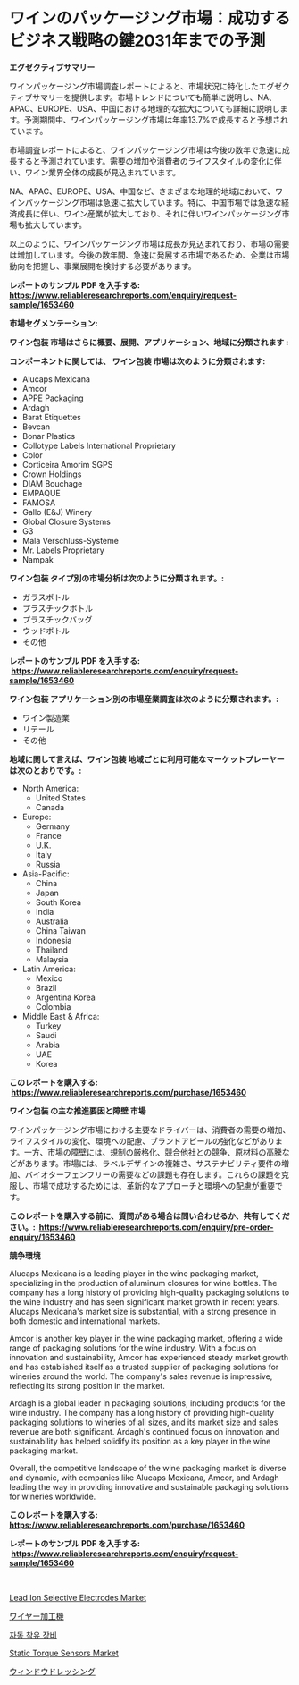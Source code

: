 <p><h1>ワインのパッケージング市場：成功するビジネス戦略の鍵2031年までの予測</h1></p><p><strong>エグゼクティブサマリー</strong></p>
<p><p>ワインパッケージング市場調査レポートによると、市場状況に特化したエグゼクティブサマリーを提供します。市場トレンドについても簡単に説明し、NA、APAC、EUROPE、USA、中国における地理的な拡大についても詳細に説明します。予測期間中、ワインパッケージング市場は年率13.7%で成長すると予想されています。</p><p>市場調査レポートによると、ワインパッケージング市場は今後の数年で急速に成長すると予測されています。需要の増加や消費者のライフスタイルの変化に伴い、ワイン業界全体の成長が見込まれています。</p><p>NA、APAC、EUROPE、USA、中国など、さまざまな地理的地域において、ワインパッケージング市場は急速に拡大しています。特に、中国市場では急速な経済成長に伴い、ワイン産業が拡大しており、それに伴いワインパッケージング市場も拡大しています。</p><p>以上のように、ワインパッケージング市場は成長が見込まれており、市場の需要は増加しています。今後の数年間、急速に発展する市場であるため、企業は市場動向を把握し、事業展開を検討する必要があります。</p></p>
<p><strong>レポートのサンプル PDF を入手する: <a href="https://www.reliableresearchreports.com/enquiry/request-sample/1653460">https://www.reliableresearchreports.com/enquiry/request-sample/1653460</a></strong></p>
<p><strong>市場セグメンテーション:</strong></p>
<p><strong> ワイン包装 市場はさらに概要、展開、アプリケーション、地域に分類されます :</strong></p>
<p><strong>コンポーネントに関しては、 ワイン包装 市場は次のように分類されます: &nbsp;</strong></p>
<p><ul><li>Alucaps Mexicana</li><li>Amcor</li><li>APPE Packaging</li><li>Ardagh</li><li>Barat Etiquettes</li><li>Bevcan</li><li>Bonar Plastics</li><li>Collotype Labels International Proprietary</li><li>Color</li><li>Corticeira Amorim SGPS</li><li>Crown Holdings</li><li>DIAM Bouchage</li><li>EMPAQUE</li><li>FAMOSA</li><li>Gallo (E&J) Winery</li><li>Global Closure Systems</li><li>G3</li><li>Mala Verschluss-Systeme</li><li>Mr. Labels Proprietary</li><li>Nampak</li></ul></p>
<p><strong> ワイン包装 タイプ別の市場分析は次のように分類されます。:</strong></p>
<p><ul><li>ガラスボトル</li><li>プラスチックボトル</li><li>プラスチックバッグ</li><li>ウッドボトル</li><li>その他</li></ul></p>
<p><strong>レポートのサンプル PDF を入手する: &nbsp;<a href="https://www.reliableresearchreports.com/enquiry/request-sample/1653460">https://www.reliableresearchreports.com/enquiry/request-sample/1653460</a></strong></p>
<p><strong> ワイン包装 アプリケーション別の市場産業調査は次のように分類されます。:</strong></p>
<p><ul><li>ワイン製造業</li><li>リテール</li><li>その他</li></ul></p>
<p><strong>地域に関して言えば、ワイン包装 地域ごとに利用可能なマーケットプレーヤーは次のとおりです。:</strong></p>
<p><ul>
    <li>
        North America:
        <ul>
            <li>United States</li>
            <li>Canada</li>
        </ul>
    </li>
    <li>
        Europe:
        <ul>
            <li>Germany</li>
            <li>France</li>
            <li>U.K.</li>
            <li>Italy</li>
            <li>Russia</li>
        </ul>
    </li>
    <li>
        Asia-Pacific:
        <ul>
            <li>China</li>
            <li>Japan</li>
            <li>South Korea</li>
            <li>India</li>
            <li>Australia</li>
            <li>China Taiwan</li>
            <li>Indonesia</li>
            <li>Thailand</li>
            <li>Malaysia</li>
        </ul>
    </li>
    <li>
        Latin America:
        <ul>
            <li>Mexico</li>
            <li>Brazil</li>
            <li>Argentina Korea</li>
            <li>Colombia</li>
        </ul>
    </li>
    <li>
        Middle East & Africa:
        <ul>
            <li>Turkey</li>
            <li>Saudi</li>
            <li>Arabia</li>
            <li>UAE</li>
            <li>Korea</li>
        </ul>
    </li>
    </ul></p>
<p><strong>このレポートを購入する: &nbsp;<a href="https://www.reliableresearchreports.com/purchase/1653460">https://www.reliableresearchreports.com/purchase/1653460</a></strong></p>
<p><strong>ワイン包装 の主な推進要因と障壁 市場</strong></p>
<p><p>ワインパッケージング市場における主要なドライバーは、消費者の需要の増加、ライフスタイルの変化、環境への配慮、ブランドアピールの強化などがあります。一方、市場の障壁には、規制の厳格化、競合他社との競争、原材料の高騰などがあります。市場には、ラベルデザインの複雑さ、サステナビリティ要件の増加、バイオターフェンフリーの需要などの課題も存在します。これらの課題を克服し、市場で成功するためには、革新的なアプローチと環境への配慮が重要です。</p></p>
<p><strong>このレポートを購入する前に、質問がある場合は問い合わせるか、共有してください。:&nbsp; <a href="https://www.reliableresearchreports.com/enquiry/pre-order-enquiry/1653460">https://www.reliableresearchreports.com/enquiry/pre-order-enquiry/1653460</a></strong></p>
<p><strong>競争環境</strong></p>
<p><p>Alucaps Mexicana is a leading player in the wine packaging market, specializing in the production of aluminum closures for wine bottles. The company has a long history of providing high-quality packaging solutions to the wine industry and has seen significant market growth in recent years. Alucaps Mexicana's market size is substantial, with a strong presence in both domestic and international markets.</p><p>Amcor is another key player in the wine packaging market, offering a wide range of packaging solutions for the wine industry. With a focus on innovation and sustainability, Amcor has experienced steady market growth and has established itself as a trusted supplier of packaging solutions for wineries around the world. The company's sales revenue is impressive, reflecting its strong position in the market.</p><p>Ardagh is a global leader in packaging solutions, including products for the wine industry. The company has a long history of providing high-quality packaging solutions to wineries of all sizes, and its market size and sales revenue are both significant. Ardagh's continued focus on innovation and sustainability has helped solidify its position as a key player in the wine packaging market.</p><p>Overall, the competitive landscape of the wine packaging market is diverse and dynamic, with companies like Alucaps Mexicana, Amcor, and Ardagh leading the way in providing innovative and sustainable packaging solutions for wineries worldwide.</p></p>
<p><strong>このレポートを購入する: &nbsp; <a href="https://www.reliableresearchreports.com/purchase/1653460">https://www.reliableresearchreports.com/purchase/1653460</a></strong></p>
<p><strong>レポートのサンプル PDF を入手する: &nbsp;<a href="https://www.reliableresearchreports.com/enquiry/request-sample/1653460">https://www.reliableresearchreports.com/enquiry/request-sample/1653460</a></strong><strong></strong></p>
<p>&nbsp;</p>
<p><p><a href="https://github.com/suaretopek9/Market-Research-Report-List-2/blob/main/lead-ion-selective-electrodes-market.md">Lead Ion Selective Electrodes Market</a></p><p><a href="https://github.com/sghwr779811674/Market-Research-Report-List-1/blob/main/927695410853.md">ワイヤー加工機</a></p><p><a href="https://github.com/OwenHamiytll568745/Market-Research-Report-List-1/blob/main/68596419940.md">자동 착유 장비</a></p><p><a href="https://github.com/moyahfrancoestellec51j635wcx/Market-Research-Report-List-1/blob/main/static-torque-sensors-market.md">Static Torque Sensors Market</a></p><p><a href="https://github.com/dandier2003/Market-Research-Report-List-1/blob/main/891917510854.md">ウィンドウドレッシング</a></p></p>